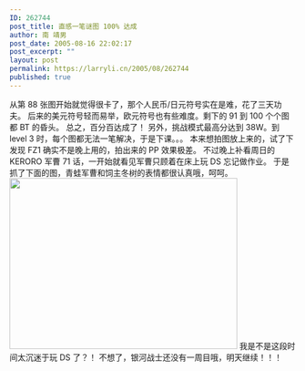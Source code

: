 ```yaml
---
ID: 262744
post_title: 直感一笔谜图 100% 达成
author: 南 靖男
post_date: 2005-08-16 22:02:17
post_excerpt: ""
layout: post
permalink: https://larryli.cn/2005/08/262744
published: true
---
```

从第 88 张图开始就觉得很卡了，那个人民币/日元符号实在是难，花了三天功夫。
后来的美元符号轻而易举，欧元符号也有些难度。剩下的 91 到 100 个个图都 BT 的昏头。
总之，百分百达成了！
另外，挑战模式最高分达到 38W。到 level 3 时，每个图都无法一笔解决，于是下课。。。
本来想拍图放上来的，试了下发现 FZ1 确实不是晚上用的，拍出来的 PP 效果极差。
不过晚上补看周日的 KERORO 军曹 71 话，一开始就看见军曹只顾着在床上玩 DS 忘记做作业。
于是抓了下面的图，青蛙军曹和饲主冬树的表情都很认真哦，呵呵。
<a href="http://photoimg18.qq.com/cgi-bin/load_pic2?verify=JTegCnkmkxhFBGfqxJsQ3g%3D%3D"><img src="http://photoimg18.qq.com/cgi-bin/load_pic2?verify=JTegCnkmkxhFBGfqxJsQ3g%3D%3D" height="300" width="400" /></a>
我是不是这段时间太沉迷于<!--more-->玩 DS 了？！
不想了，银河战士还没有一周目哦，明天继续！！！